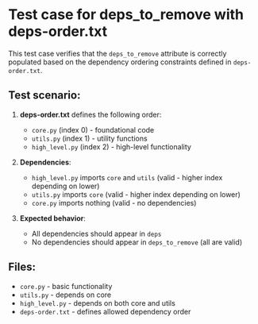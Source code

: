 # Test case for deps_to_remove with deps-order.txt

This test case verifies that the `deps_to_remove` attribute is correctly populated
based on the dependency ordering constraints defined in `deps-order.txt`.

## Test scenario:

1. **deps-order.txt** defines the following order:
   - `core.py` (index 0) - foundational code
   - `utils.py` (index 1) - utility functions  
   - `high_level.py` (index 2) - high-level functionality

2. **Dependencies**:
   - `high_level.py` imports `core` and `utils` (valid - higher index depending on lower)
   - `utils.py` imports `core` (valid - higher index depending on lower)
   - `core.py` imports nothing (valid - no dependencies)

3. **Expected behavior**:
   - All dependencies should appear in `deps` 
   - No dependencies should appear in `deps_to_remove` (all are valid)

## Files:
- `core.py` - basic functionality
- `utils.py` - depends on core
- `high_level.py` - depends on both core and utils
- `deps-order.txt` - defines allowed dependency order